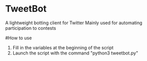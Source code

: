 # TweetBot
A lightweight botting client for Twitter
Mainly used for automating participation to contests

#How to use
1. Fill in the variables at the beginning of the script
2. Launch the script with the command "python3 tweetbot.py"
